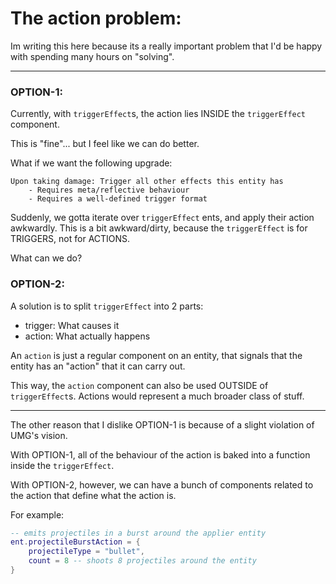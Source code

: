 

# The action problem:
Im writing this here because its a really important problem
that I'd be happy with spending many hours on "solving".

----------

### OPTION-1:
Currently, with `triggerEffect`s, the action lies INSIDE the `triggerEffect` component.

This is "fine"... but I feel like we can do better.

What if we want the following upgrade:
```
Upon taking damage: Trigger all other effects this entity has
    - Requires meta/reflective behaviour
    - Requires a well-defined trigger format
```

Suddenly, we gotta iterate over `triggerEffect` ents, and apply their action awkwardly.
This is a bit awkward/dirty, because the `triggerEffect` is for TRIGGERS, not for ACTIONS.

What can we do?

### OPTION-2:
A solution is to split `triggerEffect` into 2 parts:
- trigger: What causes it
- action: What actually happens

An `action` is just a regular component on an entity, that signals
that the entity has an "action" that it can carry out.

This way, the `action` component can also be used OUTSIDE of `triggerEffect`s.
Actions would represent a much broader class of stuff.


------------

The other reason that I dislike OPTION-1 is because of a slight violation of UMG's vision.

With OPTION-1, all of the behaviour of the action is baked into a function inside the `triggerEffect`.

With OPTION-2, however, we can have a bunch of components related to the action that define what the action is.

For example:
```lua
-- emits projectiles in a burst around the applier entity
ent.projectileBurstAction = {
    projectileType = "bullet",
    count = 8 -- shoots 8 projectiles around the entity
}
```

